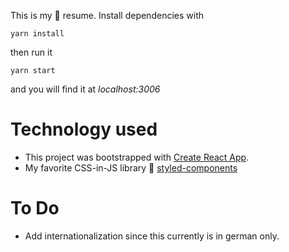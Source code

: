 This is my 📄 resume. Install dependencies with

`yarn install`

then run it

`yarn start`

and you will find it at _localhost:3006_

# Technology used

* This project was bootstrapped with [Create React App](https://github.com/facebookincubator/create-react-app).
* My favorite CSS-in-JS library 💅 [styled-components](https://github.com/styled-components/styled-components)

# To Do

* Add internationalization since this currently is in german only.
